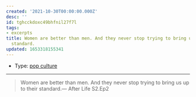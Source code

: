 ```yaml
---
created: '2021-10-30T00:00:00.000Z'
desc: ''
id: tghcckdoxc49bhfnil27f7l
tags:
- excerpts
title: Women are better than men. And they never stop trying to bring us up to their
  standard.
updated: 1653318155341
---
```

   
   
- Type: [pop culture](../../topics/pop%20culture.md)   
   
   
---   
   
> Women are better than men. And they never stop trying to bring us up to their standard.— After Life S2.Ep2